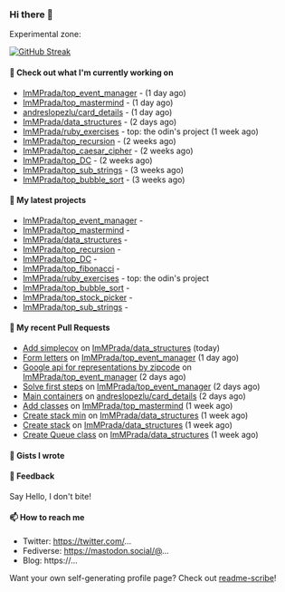 ### Hi there 👋

Experimental zone:

[![GitHub Streak](https://github-readme-stats.vercel.app/api/top-langs/?username=immprada)](https://git.io/streak-stats)



#### 👷 Check out what I'm currently working on

- [ImMPrada/top_event_manager](https://github.com/ImMPrada/top_event_manager) -  (1 day ago)
- [ImMPrada/top_mastermind](https://github.com/ImMPrada/top_mastermind) -  (1 day ago)
- [andreslopezlu/card_details](https://github.com/andreslopezlu/card_details) -  (1 day ago)
- [ImMPrada/data_structures](https://github.com/ImMPrada/data_structures) -  (2 days ago)
- [ImMPrada/ruby_exercises](https://github.com/ImMPrada/ruby_exercises) - top: the odin&#39;s project (1 week ago)
- [ImMPrada/top_recursion](https://github.com/ImMPrada/top_recursion) -  (2 weeks ago)
- [ImMPrada/top_caesar_cipher](https://github.com/ImMPrada/top_caesar_cipher) -  (2 weeks ago)
- [ImMPrada/top_DC](https://github.com/ImMPrada/top_DC) -  (2 weeks ago)
- [ImMPrada/top_sub_strings](https://github.com/ImMPrada/top_sub_strings) -  (3 weeks ago)
- [ImMPrada/top_bubble_sort](https://github.com/ImMPrada/top_bubble_sort) -  (3 weeks ago)

#### 🌱 My latest projects

- [ImMPrada/top_event_manager](https://github.com/ImMPrada/top_event_manager) - 
- [ImMPrada/top_mastermind](https://github.com/ImMPrada/top_mastermind) - 
- [ImMPrada/data_structures](https://github.com/ImMPrada/data_structures) - 
- [ImMPrada/top_recursion](https://github.com/ImMPrada/top_recursion) - 
- [ImMPrada/top_DC](https://github.com/ImMPrada/top_DC) - 
- [ImMPrada/top_fibonacci](https://github.com/ImMPrada/top_fibonacci) - 
- [ImMPrada/ruby_exercises](https://github.com/ImMPrada/ruby_exercises) - top: the odin&#39;s project
- [ImMPrada/top_bubble_sort](https://github.com/ImMPrada/top_bubble_sort) - 
- [ImMPrada/top_stock_picker](https://github.com/ImMPrada/top_stock_picker) - 
- [ImMPrada/top_sub_strings](https://github.com/ImMPrada/top_sub_strings) - 

#### 🔨 My recent Pull Requests

- [Add simplecov](https://github.com/ImMPrada/data_structures/pull/5) on [ImMPrada/data_structures](https://github.com/ImMPrada/data_structures) (today)
- [Form letters](https://github.com/ImMPrada/top_event_manager/pull/3) on [ImMPrada/top_event_manager](https://github.com/ImMPrada/top_event_manager) (1 day ago)
- [Google api for representations by zipcode](https://github.com/ImMPrada/top_event_manager/pull/2) on [ImMPrada/top_event_manager](https://github.com/ImMPrada/top_event_manager) (2 days ago)
- [Solve first steps](https://github.com/ImMPrada/top_event_manager/pull/1) on [ImMPrada/top_event_manager](https://github.com/ImMPrada/top_event_manager) (2 days ago)
- [Main containers](https://github.com/andreslopezlu/card_details/pull/1) on [andreslopezlu/card_details](https://github.com/andreslopezlu/card_details) (2 days ago)
- [Add classes](https://github.com/ImMPrada/top_mastermind/pull/1) on [ImMPrada/top_mastermind](https://github.com/ImMPrada/top_mastermind) (1 week ago)
- [Create stack min](https://github.com/ImMPrada/data_structures/pull/4) on [ImMPrada/data_structures](https://github.com/ImMPrada/data_structures) (1 week ago)
- [Create stack](https://github.com/ImMPrada/data_structures/pull/3) on [ImMPrada/data_structures](https://github.com/ImMPrada/data_structures) (1 week ago)
- [Create Queue class](https://github.com/ImMPrada/data_structures/pull/2) on [ImMPrada/data_structures](https://github.com/ImMPrada/data_structures) (1 week ago)

#### 📓 Gists I wrote



#### 💬 Feedback

Say Hello, I don't bite!

#### 📫 How to reach me

- Twitter: https://twitter.com/...
- Fediverse: https://mastodon.social/@...
- Blog: https://...

Want your own self-generating profile page? Check out [readme-scribe](https://github.com/muesli/readme-scribe)!
